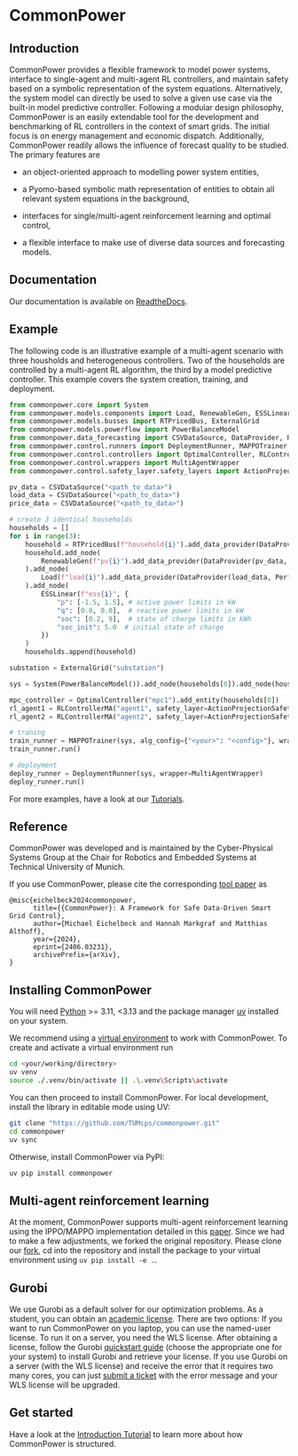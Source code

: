 CommonPower
===========

Introduction
-------------

CommonPower provides a flexible framework to model power systems, interface to single-agent and multi-agent RL controllers,
and maintain safety based on a symbolic representation of the system equations.
Alternatively, the system model can directly be used to solve a given use case via the built-in model predictive controller.
Following a modular design philosophy, CommonPower is an easily extendable tool for the development and benchmarking
of RL controllers in the context of smart grids. The initial focus is on energy management and economic dispatch.
Additionally, CommonPower readily allows the influence of forecast quality to be studied.
The primary features are

- an object-oriented approach to modelling power system entities,

- a Pyomo-based symbolic math representation of entities to obtain all relevant system equations in the background,

- interfaces for single/multi-agent reinforcement learning and optimal control,

- a flexible interface to make use of diverse data sources and forecasting models.

Documentation
--------------

Our documentation is available on [ReadtheDocs](https://commonpower.readthedocs.io).

Example
--------

The following code is an illustrative example of a multi-agent scenario with three housholds and heterogeneous controllers.
Two of the households are controlled by a multi-agent RL algorithm, the third by a model predictive controller.
This example covers the system creation, training, and deployment.

```python
from commonpower.core import System
from commonpower.models.components import Load, RenewableGen, ESSLinear
from commonpower.models.busses import RTPricedBus, ExternalGrid
from commonpower.models.powerflow import PowerBalanceModel
from commonpower.data_forecasting import CSVDataSource, DataProvider, PersistenceForecaster, PerfectKnowledgeForecaster
from commonpower.control.runners import DeploymentRunner, MAPPOTrainer
from commonpower.control.controllers import OptimalController, RLControllerMA
from commonpower.control.wrappers import MultiAgentWrapper
from commonpower.control.safety_layer.safety_layers import ActionProjectionSafetyLayer

pv_data = CSVDataSource("<path_to_data>")
load_data = CSVDataSource("<path_to_data>")
price_data = CSVDataSource("<path_to_data>")

# create 3 identical households
households = []
for i in range(3):
    household = RTPricedBus(f"household{i}").add_data_provider(DataProvider(price_data, PersistenceForecaster()))
    household.add_node(
        RenewableGen(f"pv{i}").add_data_provider(DataProvider(pv_data, PersistenceForecaster()))
    ).add_node(
        Load(f"load{i}").add_data_provider(DataProvider(load_data, PerfectKnowledgeForecaster()))
    ).add_node(
        ESSLinear(f"ess{i}", {
            "p": [-1.5, 1.5], # active power limits in kW
            "q": [0.0, 0.0],  # reactive power limits in kW
            "soc": [0.2, 9],  # state of charge limits in kWh
            "soc_init": 5.0  # initial state of charge
        })
    )
    households.append(household)

substation = ExternalGrid("substation")

sys = System(PowerBalanceModel()).add_node(households[0]).add_node(households[1]).add_node(households[2]).add_node(substation)

mpc_controller = OptimalController("mpc1").add_entity(households[0])
rl_agent1 = RLControllerMA("agent1", safety_layer=ActionProjectionSafetyLayer()).add_entity(households[1])
rl_agent2 = RLControllerMA("agent2", safety_layer=ActionProjectionSafetyLayer()).add_entity(households[2])

# traning
train_runner = MAPPOTrainer(sys, alg_config={"<your>": "<config>"}, wrapper=MultiAgentWrapper)
train_runner.run()

# deployment
deploy_runner = DeploymentRunner(sys, wrapper=MultiAgentWrapper)
deploy_runner.run()
```

For more examples, have a look at our [Tutorials](https://commonpower.readthedocs.io/en/latest/tutorials.html).


Reference
----------

CommonPower was developed and is maintained by the Cyber-Physical Systems Group at the Chair for Robotics and Embedded Systems at Technical University of Munich.

If you use CommonPower, please cite the corresponding [tool paper](https://arxiv.org/abs/2406.03231) as 
```
@misc{eichelbeck2024commonpower,
      title={{CommonPower}: A Framework for Safe Data-Driven Smart Grid Control}, 
      author={Michael Eichelbeck and Hannah Markgraf and Matthias Althoff},
      year={2024},
      eprint={2406.03231},
      archivePrefix={arXiv},
}
```

Installing CommonPower
----------------------

You will need [Python](https://www.python.org/downloads/) >= 3.11, <3.13 and the package manager [uv](https://github.com/astral-sh/uv) installed on your system.

We recommend using a [virtual environment](https://docs.python.org/3/library/venv.html) to work with CommonPower. 
To create and activate a virtual environment run
```bash
cd <your/working/directory>
uv venv
source ./.venv/bin/activate || .\.venv\Scripts\activate 
```

You can then proceed to install CommonPower.
For local development, install the library in editable mode using UV:
```bash
git clone "https://github.com/TUMcps/commonpower.git"
cd commonpower
uv sync
```

Otherwise, install CommonPower via PyPI:
```bash
uv pip install commonpower
```

Multi-agent reinforcement learning
----------------------------------

At the moment, CommonPower supports multi-agent reinforcement learning using the IPPO/MAPPO implementation detailed in this [paper](https://arxiv.org/abs/2103.01955). 
Since we had to make a few adjustments, we forked the original repository. Please clone our [fork](https://github.com/TUMcps/on-policy), cd into the repository and install the package to your virtual environment using
`uv pip install -e .`.

Gurobi
------

We use Gurobi as a default solver for our optimization problems. As a student, you can obtain an [academic license](https://www.gurobi.com/academia/academic-program-and-licenses/). 
There are two options: If you want to run CommonPower on you laptop, you can use the named-user license. To run it on a server, you need the WLS license.
After obtaining a license, follow the Gurobi [quickstart guide](https://www.gurobi.com/documentation/quickstart.html) (choose the appropriate one for your system) to install Gurobi and retrieve your license. 
If you use Gurobi on a server (with the WLS license) and receive the error that it requires two many cores, you can just [submit a ticket](https://support.gurobi.com/hc/en-us/requests/new?ticket_form_id=360000629792) with the error message and your WLS license will be upgraded.

Get started
------------

Have a look at the [Introduction Tutorial](https://commonpower.readthedocs.io/en/latest/tutorials/Introduction.html) to learn more about how CommonPower is structured.
